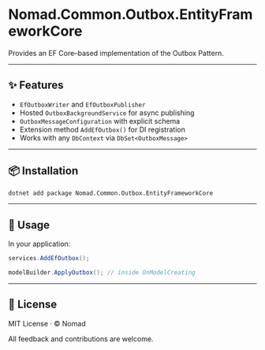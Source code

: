 # Nomad.Common.Outbox.EntityFrameworkCore

Provides an EF Core–based implementation of the Outbox Pattern.

---

## ✨ Features

- `EfOutboxWriter` and `EfOutboxPublisher`
- Hosted `OutboxBackgroundService` for async publishing
- `OutboxMessageConfiguration` with explicit schema
- Extension method `AddEfOutbox()` for DI registration
- Works with any `DbContext` via `DbSet<OutboxMessage>`

---

## 📦 Installation

```bash
dotnet add package Nomad.Common.Outbox.EntityFrameworkCore
```

---

## 🔌 Usage

In your application:

```csharp
services.AddEfOutbox();

modelBuilder.ApplyOutbox(); // inside OnModelCreating
```

---

## 📄 License

MIT License · © Nomad

All feedback and contributions are welcome.
